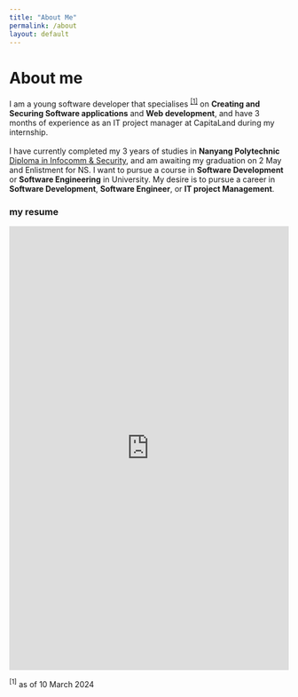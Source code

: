 ```yaml
---
title: "About Me"
permalink: /about
layout: default
---
```


# About me
I am a young software developer that specialises <sup><a href="#1">[1]</a></sup> on **Creating and Securing Software applications** and **Web development**, and have 3 months of experience as an IT project manager at CapitaLand during my internship.
<br><br>
I have currently completed my 3 years of studies in **Nanyang Polytechnic** <a href="https://www.nyp.edu.sg/schools/sit/full-time-courses/infocomm-and-security.html" target="_blank"> Diploma in Infocomm & Security</a>, and am awaiting my graduation on 2 May and Enlistment for NS. I want to pursue a course in **Software Development** or **Software Engineering** in University. My desire is to pursue a career in **Software Development**, **Software Engineer**, or **IT project Management**. 

### my resume
<iframe src="https://drive.google.com/file/d/1G0wA1ZLdTZYx_LCRzAOAGgDVMeRFWLgf/preview" style="width:100%; height:50rem;" frameborder="0"></iframe>

<span id="#1"><sup>[1]</sup> as of <span class="date">10 March 2024</span></span>
